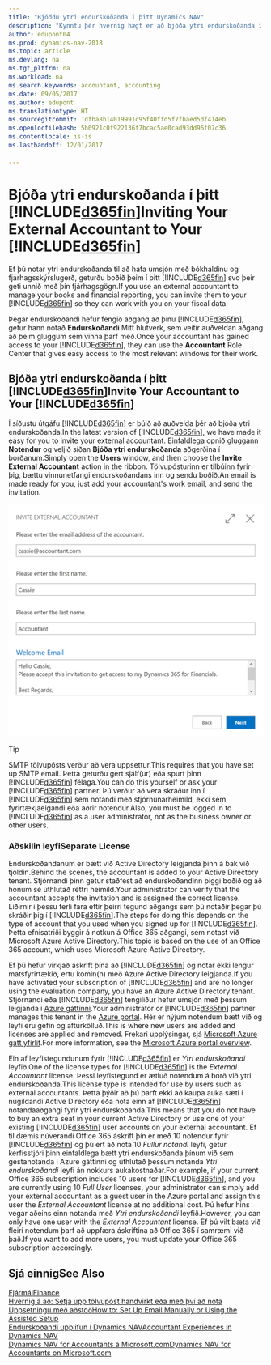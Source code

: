 ```yaml
---
title: "Bjóddu ytri endurskoðanda í þitt Dynamics NAV"
description: "Kynntu þér hvernig hægt er að bjóða ytri endurskoðanda í þitt Dynamics NAV."
author: edupont04
ms.prod: dynamics-nav-2018
ms.topic: article
ms.devlang: na
ms.tgt_pltfrm: na
ms.workload: na
ms.search.keywords: accountant, accounting
ms.date: 09/05/2017
ms.author: edupont
ms.translationtype: HT
ms.sourcegitcommit: 1dfba8b14019991c95f40ffd5f7fbaed5df414eb
ms.openlocfilehash: 5b0921c0f922136f7bcac5ae0cad93dd96f07c36
ms.contentlocale: is-is
ms.lasthandoff: 12/01/2017

---
```

# <a name="inviting-your-external-accountant-to-your-included365finincludesd365finmdmd"></a><span data-ttu-id="241c9-103">Bjóða ytri endurskoðanda í þitt [!INCLUDE[d365fin](includes/d365fin_md.md)]</span><span class="sxs-lookup"><span data-stu-id="241c9-103">Inviting Your External Accountant to Your [!INCLUDE[d365fin](includes/d365fin_md.md)]</span></span>
<span data-ttu-id="241c9-104">Ef þú notar ytri endurskoðanda til að hafa umsjón með bókhaldinu og fjárhagsskýrslugerð, geturðu boðið þeim í þitt [!INCLUDE[d365fin](includes/d365fin_md.md)] svo þeir geti unnið með þín fjárhagsgögn.</span><span class="sxs-lookup"><span data-stu-id="241c9-104">If you use an external accountant to manage your books and financial reporting, you can invite them to your [!INCLUDE[d365fin](includes/d365fin_md.md)] so they can work with you on your fiscal data.</span></span>

<span data-ttu-id="241c9-105">Þegar endurskoðandi hefur fengið aðgang að þínu [!INCLUDE[d365fin](includes/d365fin_md.md)], getur hann notað **Endurskoðandi** Mitt hlutverk, sem veitir auðveldan aðgang að þeim gluggum sem vinna þarf með.</span><span class="sxs-lookup"><span data-stu-id="241c9-105">Once your accountant has gained access to your [!INCLUDE[d365fin](includes/d365fin_md.md)], they can use the **Accountant** Role Center that gives easy access to the most relevant windows for their work.</span></span>  

## <a name="invite-your-accountant-to-your-included365finincludesd365finmdmd"></a><span data-ttu-id="241c9-106">Bjóða ytri endurskoðanda í þitt [!INCLUDE[d365fin](includes/d365fin_md.md)]</span><span class="sxs-lookup"><span data-stu-id="241c9-106">Invite Your Accountant to Your [!INCLUDE[d365fin](includes/d365fin_md.md)]</span></span>
<span data-ttu-id="241c9-107">Í síðustu útgáfu [!INCLUDE[d365fin](includes/d365fin_md.md)] er búið að auðvelda þér að bjóða ytri endurskoðanda.</span><span class="sxs-lookup"><span data-stu-id="241c9-107">In the latest version of [!INCLUDE[d365fin](includes/d365fin_md.md)], we have made it easy for you to invite your external accountant.</span></span> <span data-ttu-id="241c9-108">Einfaldlega opnið gluggann **Notendur** og veljið síðan **Bjóða ytri endurskoðanda** aðgerðina í borðanum.</span><span class="sxs-lookup"><span data-stu-id="241c9-108">Simply open the **Users** window, and then choose the **Invite External Accountant** action in the ribbon.</span></span> <span data-ttu-id="241c9-109">Tölvupósturinn er tilbúinn fyrir þig, bættu vinnunetfangi endurskoðandans inn og sendu boðið.</span><span class="sxs-lookup"><span data-stu-id="241c9-109">An email is made ready for you, just add your accountant's work email, and send the invitation.</span></span>  

![Bjóðið endurskoðanda](./media/finance-invite-accountant/invite-accountant.png)

> [!TIP]  
>  <span data-ttu-id="241c9-111">SMTP tölvupósts verður að vera uppsettur.</span><span class="sxs-lookup"><span data-stu-id="241c9-111">This requires that you have set up SMTP email.</span></span> <span data-ttu-id="241c9-112">Þetta geturðu gert sjálf(ur) eða spurt þinn [!INCLUDE[d365fin](includes/d365fin_md.md)] félaga.</span><span class="sxs-lookup"><span data-stu-id="241c9-112">You can do this yourself or ask your [!INCLUDE[d365fin](includes/d365fin_md.md)] partner.</span></span> <span data-ttu-id="241c9-113">Þú verður að vera skráður inn í [!INCLUDE[d365fin](includes/d365fin_md.md)] sem notandi með stjórnunarheimild, ekki sem fyrirtækjaeigandi eða aðrir notendur.</span><span class="sxs-lookup"><span data-stu-id="241c9-113">Also, you must be logged in to [!INCLUDE[d365fin](includes/d365fin_md.md)] as a user administrator, not as the business owner or other users.</span></span>  

### <a name="separate-license"></a><span data-ttu-id="241c9-114">Aðskilin leyfi</span><span class="sxs-lookup"><span data-stu-id="241c9-114">Separate License</span></span>
<span data-ttu-id="241c9-115">Endurskoðandanum er bætt við Active Directory leigjanda þinn á bak við tjöldin.</span><span class="sxs-lookup"><span data-stu-id="241c9-115">Behind the scenes, the accountant is added to your Active Directory tenant.</span></span> <span data-ttu-id="241c9-116">Stjórnandi þinn getur staðfest að endurskoðandinn þiggi boðið og að honum sé úthlutað réttri heimild.</span><span class="sxs-lookup"><span data-stu-id="241c9-116">Your administrator can verify that the accountant accepts the invitation and is assigned the correct license.</span></span> <span data-ttu-id="241c9-117">Liðirnir í þessu ferli fara eftir þeirri tegund aðgangs sem þú notaðir þegar þú skráðir þig í [!INCLUDE[d365fin](includes/d365fin_md.md)].</span><span class="sxs-lookup"><span data-stu-id="241c9-117">The steps for doing this depends on the type of account that you used when you signed up for [!INCLUDE[d365fin](includes/d365fin_md.md)].</span></span> <span data-ttu-id="241c9-118">Þetta efnisatriði byggir á notkun á Office 365 aðgangi, sem notast við Microsoft Azure Active Directory.</span><span class="sxs-lookup"><span data-stu-id="241c9-118">This topic is based on the use of an Office 365 account, which uses Microsoft Azure Active Directory.</span></span>  

<span data-ttu-id="241c9-119">Ef þú hefur virkjað áskrift þína að [!INCLUDE[d365fin](includes/d365fin_md.md)] og notar ekki lengur matsfyrirtækið, ertu komin(n) með Azure Active Directory leigjanda.</span><span class="sxs-lookup"><span data-stu-id="241c9-119">If you have activated your subscription of [!INCLUDE[d365fin](includes/d365fin_md.md)] and are no longer using the evaluation company, you have an Azure Active Directory tenant.</span></span> <span data-ttu-id="241c9-120">Stjórnandi eða [!INCLUDE[d365fin](includes/d365fin_md.md)] tengiliður hefur umsjón með þessum leigjanda í [Azure gáttinni](https://portal.azure.com).</span><span class="sxs-lookup"><span data-stu-id="241c9-120">Your administrator or [!INCLUDE[d365fin](includes/d365fin_md.md)] partner manages this tenant in the [Azure portal](https://portal.azure.com).</span></span> <span data-ttu-id="241c9-121">Hér er nýjum notendum bætt við og leyfi eru gefin og afturkölluð.</span><span class="sxs-lookup"><span data-stu-id="241c9-121">This is where new users are added and licenses are applied and removed.</span></span> <span data-ttu-id="241c9-122">Frekari upplýsingar, sjá [Microsoft Azure gátt yfirlit](https://docs.microsoft.com/en-us/azure/azure-portal-overview).</span><span class="sxs-lookup"><span data-stu-id="241c9-122">For more information, see the [Microsoft Azure portal overview](https://docs.microsoft.com/en-us/azure/azure-portal-overview).</span></span>  

<span data-ttu-id="241c9-123">Ein af leyfistegundunum fyrir [!INCLUDE[d365fin](includes/d365fin_md.md)] er *Ytri endurskoðandi* leyfið.</span><span class="sxs-lookup"><span data-stu-id="241c9-123">One of the license types for [!INCLUDE[d365fin](includes/d365fin_md.md)] is the *External Accountant* license.</span></span> <span data-ttu-id="241c9-124">Þessi leyfistegund er ætluð notendum á borð við ytri endurskoðanda.</span><span class="sxs-lookup"><span data-stu-id="241c9-124">This license type is intended for use by users such as external accountants.</span></span> <span data-ttu-id="241c9-125">Þetta þýðir að þú þarft ekki að kaupa auka sæti í núgildandi Active Directory eða nota einn af [!INCLUDE[d365fin](includes/d365fin_md.md)] notandaaðgangi fyrir ytri endurskoðanda.</span><span class="sxs-lookup"><span data-stu-id="241c9-125">This means that you do not have to buy an extra seat in your current Active Directory or use one of your existing [!INCLUDE[d365fin](includes/d365fin_md.md)] user accounts on your external accountant.</span></span> <span data-ttu-id="241c9-126">Ef til dæmis núverandi Office 365 áskrift þín er með 10 notendur fyrir [!INCLUDE[d365fin](includes/d365fin_md.md)] og þú ert að nota 10 *Fullur notandi* leyfi, getur kerfisstjóri þinn einfaldlega bætt ytri endurskoðanda þínum við sem gestanotanda í Azure gáttinni og úthlutað þessum notanda *Ytri endurskoðandi* leyfi án nokkurs aukakostnaðar.</span><span class="sxs-lookup"><span data-stu-id="241c9-126">For example, if your current Office 365 subscription includes 10 users for [!INCLUDE[d365fin](includes/d365fin_md.md)], and you are currently using 10 *Full User* licenses, your administrator can simply add your external accountant as a guest user in the Azure portal and assign this user the *External Accountant* license at no additional cost.</span></span> <span data-ttu-id="241c9-127">Þú hefur hins vegar aðeins einn notanda með *Ytri endurskoðandi* leyfið.</span><span class="sxs-lookup"><span data-stu-id="241c9-127">However, you can only have one user with the *External Accountant* license.</span></span> <span data-ttu-id="241c9-128">Ef þú vilt bæta við fleiri notendum þarf að uppfæra áskriftina að Office 365 í samræmi við það.</span><span class="sxs-lookup"><span data-stu-id="241c9-128">If you want to add more users, you must update your Office 365 subscription accordingly.</span></span>  

## <a name="see-also"></a><span data-ttu-id="241c9-129">Sjá einnig</span><span class="sxs-lookup"><span data-stu-id="241c9-129">See Also</span></span>
[<span data-ttu-id="241c9-130">Fjármál</span><span class="sxs-lookup"><span data-stu-id="241c9-130">Finance</span></span>](finance.md)  
[<span data-ttu-id="241c9-131">Hvernig á að: Setja upp tölvupóst handvirkt eða með því að nota Uppsetningu með aðstoð</span><span class="sxs-lookup"><span data-stu-id="241c9-131">How to: Set Up Email Manually or Using the Assisted Setup</span></span>](madeira-how-setup-email.md)  
[<span data-ttu-id="241c9-132">Endurskoðandi upplifun í Dynamics NAV</span><span class="sxs-lookup"><span data-stu-id="241c9-132">Accountant Experiences in Dynamics NAV</span></span>](finance-accounting.md)  
[<span data-ttu-id="241c9-133">Dynamics NAV for Accountants á Microsoft.com</span><span class="sxs-lookup"><span data-stu-id="241c9-133">Dynamics NAV for Accountants on Microsoft.com</span></span>](https://www.microsoft.com/en-us/dynamics365/financial-insights-for-accountants)  

